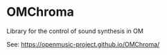 # OMChroma

Library for the control of sound synthesis in OM

See: https://openmusic-project.github.io/OMChroma/
  
